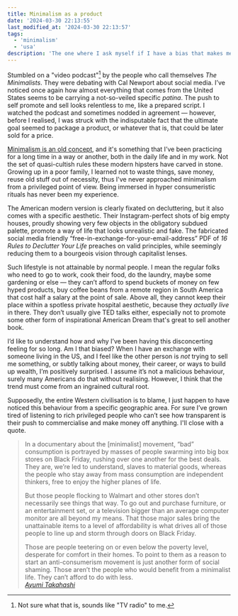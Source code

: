 ```yaml
---
title: Minimalism as a product
date: '2024-03-30 22:13:55'
last_modified_at: '2024-03-30 22:13:57'
tags:
  - 'minimalism'
  - 'usa'
description: 'The one where I ask myself if I have a bias that makes me perceive Americans as if they want to commodify everything.'
---
```

Stumbled on a "video podcast"[^1] by the people who call themselves *The Minimalists*. They were debating with Cal Newport about social media. I’ve noticed once again how almost everything that comes from the United States seems to be carrying a not-so-veiled specific *patina*. The push to self promote and sell looks relentless to me, like a prepared script. I watched the podcast and sometimes nodded in agreement — however, before I realised, I was struck with the indisputable fact that the ultimate goal seemed to package a product, or whatever that is, that could be later sold for a price.

[Minimalism is an old concept](https://en.wikipedia.org/wiki/Minimalism), and it's something that I’ve been practicing for a long time in a way or another, both in the daily life and in my work. Not the set of quasi-cultish rules these modern hipsters have carved in stone. Growing up in a poor family, I learned not to waste things, save money, reuse old stuff out of necessity, thus I've never approached minimalism from a privileged point of view. Being immersed in hyper consumeristic rituals has never been my experience.

The American modern version is clearly fixated on decluttering, but it also comes with a specific aesthetic. Their Instagram-perfect shots of big empty houses, proudly showing very few objects in the obligatory subdued palette, promote a way of life that looks unrealistic and fake. The fabricated social media friendly “free-in-exchange-for-your-email-address” PDF of *16 Rules to Declutter Your Life* preaches on valid principles, while seemingly reducing them to a bourgeois vision through capitalist lenses.

Such lifestyle is not attainable by normal people. I mean the regular folks who need to go to work, cook their food, do the laundry, maybe some gardening or else — they can’t afford to spend buckets of money on few hyped products, buy coffee beans from a remote region in South America that cost half a salary at the point of sale. Above all, they cannot keep their place within a spotless private hospital aesthetic, because they *actually live* in there. They don’t usually give TED talks either, especially not to promote some other form of inspirational American Dream that's great to sell another book.

I’d like to understand how and why I’ve been having this disconcerting feeling for so long. Am I that biased? When I have an exchange with someone living in the US, and I feel like the other person is _not_ trying to sell me something, or subtly talking about money, their career, or ways to build up wealth, I’m positively surprised. I assume it’s not a malicious behaviour, surely many Americans do that without realising. However, I think that the trend must come from an ingrained cultural root.

Supposedly, the entire Western civilisation is to blame, I just happen to have noticed this behaviour from a specific geographic area. For sure I’ve grown tired of listening to rich privileged people who can’t see how transparent is their push to commercialise and make money off anything. I'll close with a quote.

> In a documentary about the [minimalist] movement, “bad” consumption is portrayed by masses of people swarming into big box stores on Black Friday, rushing over one another for the best deals. They are, we’re led to understand, slaves to material goods, whereas the people who stay away from mass consumption are independent thinkers, free to enjoy the higher planes of life.
> 
> But those people flocking to Walmart and other stores don’t necessarily see things that way. To go out and purchase furniture, or an entertainment set, or a television bigger than an average computer monitor are all beyond my means. That those major sales bring the unattainable items to a level of affordability is what drives all of those people to line up and storm through doors on Black Friday.
> 
> Those are people teetering on or even below the poverty level, desperate for comfort in their homes. To point to them as a reason to start an anti-consumerism movement is just another form of social shaming. Those aren’t the people who would benefit from a minimalist life. They can’t afford to do with less.\
><cite>[Ayumi Takahashi](https://www.nytimes.com/2016/07/18/opinion/the-class-politics-of-decluttering.html)</cite>

[^1]: Not sure what that is, sounds like "TV radio" to me.